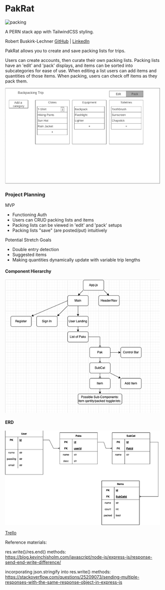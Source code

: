 # PakRat

![packing](/assets/readme_images/packing.avif)

A PERN stack app with TailwindCSS styling.

Robert Buskirk-Lechner
[GitHub](https://github.com/robert-bl) | [LinkedIn](https://www.linkedin.com/in/robert-buskirk-lechner/)

PakRat allows you to create and save packing lists for trips.

Users can create accounts, then curate their own packing lists. Packing lists have an 'edit' and 'pack' displays, and items can be sorted into subcategories for ease of use. When editing a list users can add items and quantities of those items. When packing, users can check off items as they pack them.

![page](/assets/readme_images/packinglist.png)




### Project Planning

MVP
* Functioning Auth
* Users can CRUD packing lists and items
* Packing lists can be viewed in 'edit' and 'pack' setups
* Packing lists "save" (are posted/put) intuitively

Potential Stretch Goals
* Double entry detection
* Suggested items
* Making quantities dynamically update with variable trip lengths

#### Component Hierarchy
![Components](/assets/readme_images/componentheir.png)

#### ERD
![ERD](/assets/readme_images/ERD.png)


[Trello](https://trello.com/b/9eEmMGTF/pakrat)




Reference materials:

res.write()/res.end() methods:
https://blog.kevinchisholm.com/javascript/node-js/express-js/response-send-end-write-difference/

incorporating json.stringify into res.write() methods:
https://stackoverflow.com/questions/25209073/sending-multiple-responses-with-the-same-response-object-in-express-js